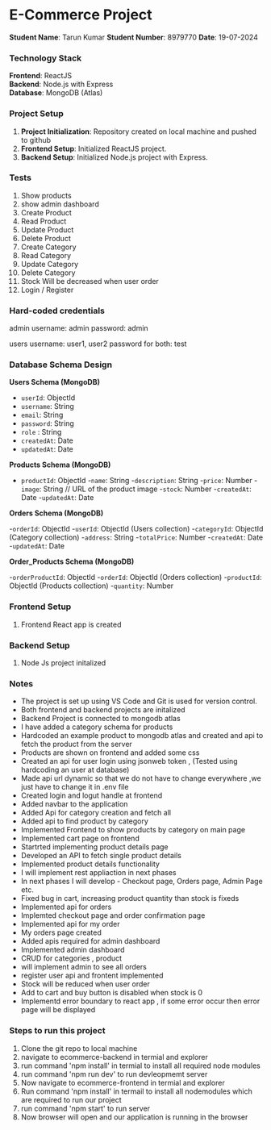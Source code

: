 # E-Commerce Project

**Student Name**: Tarun Kumar 
**Student Number**: 8979770 
**Date**: 19-07-2024

### Technology Stack

**Frontend**: ReactJS  
**Backend**: Node.js with Express  
**Database**: MongoDB (Atlas)

### Project Setup

1. **Project Initialization**: Repository created on local machine and pushed to github
2. **Frontend Setup**: Initialized ReactJS project.
3. **Backend Setup**: Initialized Node.js project with Express.

### Tests

1. Show products
2. show admin dashboard
3. Create Product
4. Read Product
5. Update Product
6. Delete Product
7. Create Category
7. Read Category
8. Update Category
9. Delete Category
10. Stock Will be decreased when user order
11. Login / Register

### Hard-coded credentials 

admin
username: admin 
password: admin

users
username: user1, user2
password for both: test

### Database Schema Design

**Users Schema (MongoDB)**

- `userId`: ObjectId
- `username`: String
- `email`: String
- `password`: String
- `role` : String
- `createdAt`: Date
- `updatedAt`: Date


**Products Schema (MongoDB)**

- `productId`: ObjectId
-`name`: String
-`description`: String
-`price`: Number
-`image`: String // URL of the product image
-`stock`: Number
-`createdAt`: Date
-`updatedAt`: Date

 
**Orders Schema (MongoDB)**

-`orderId`: ObjectId
-`userId`: ObjectId (Users collection)
-`categoryId`: ObjectId (Category collection)
-`address`: String
-`totalPrice`: Number
-`createdAt`: Date
-`updatedAt`: Date


**Order_Products Schema (MongoDB)**

-`orderProductId`: ObjectId
-`orderId`: ObjectId (Orders collection)
-`productId`: ObjectId (Products collection)
-`quantity`: Number



### Frontend Setup

1. Frontend React app is created

### Backend Setup

1. Node Js project initalized 

### Notes

- The project is set up using VS Code and Git is used for version control.
- Both frontend and backend projects are initalized
- Backend Project is connected to mongodb atlas
- I have added a category schema for products
- Hardcoded an example product to mongodb atlas and created and api to fetch the product from the server
- Products are shown on frontend and added some css
- Created an api for user login using jsonweb token , (Tested using hardcoding an user at database)
- Made api url dynamic so that we do not have to change everywhere ,we just have to change it in .env file
- Created login and logut handle at frontend
- Added navbar to the application
- Added Api for category creation and fetch all
- Added api to find product by category
- Implemented Frontend to show products by category on main page
- Implemented cart page on frontend
- Startrted implementing product details page
- Developed an API to fetch single product details
- Implemented product details functionality
- I will implement rest appliaction in next phases
- In next phases I will develop - Checkout page, Orders page, Admin Page etc.
- Fixed bug in cart, increasing product quantity than stock is fixeds
- Implemented api for orders
- Implemted checkout page and order confirmation page
- Implemented api for my order
- My orders page created
- Added apis required for admin dashboard
- Implemented admin dashboard
- CRUD for categories , product 
- will implement admin to see all orders
- register user api and frontent implemented
- Stock will be reduced when user order
- Add to cart and buy button is disabled when stock is 0
- Implementd error boundary to react app , if some error occur then error page will be displayed






### Steps to run this project

1. Clone the git repo to local machine
2. navigate to ecommerce-backend in termial and explorer
3. run command 'npm install' in termial to install all required node modules
4. run command 'npm run dev' to run devleopmemt server
5. Now navigate to ecommerce-frontend in termial and explorer
6. Run command 'npm install' in termail to install all nodemodules which are required to run our project
7. run command 'npm start' to run server
8. Now browser will open and our application is running in the browser